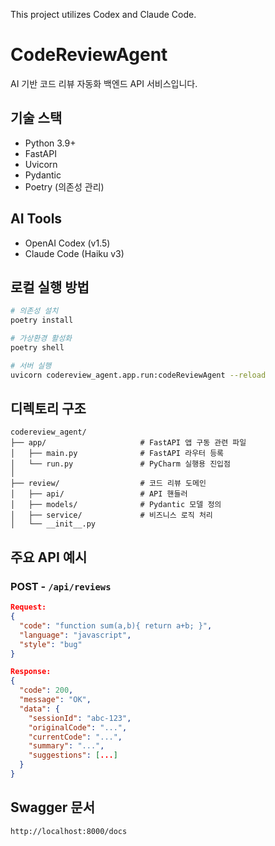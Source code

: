 This project utilizes Codex and Claude Code.

# CodeReviewAgent

AI 기반 코드 리뷰 자동화 백엔드 API 서비스입니다.

## 기술 스택

- Python 3.9+
- FastAPI
- Uvicorn
- Pydantic
- Poetry (의존성 관리)

## AI Tools

- OpenAI Codex (v1.5)
- Claude Code (Haiku v3)

## 로컬 실행 방법

```bash
# 의존성 설치
poetry install

# 가상환경 활성화
poetry shell

# 서버 실행
uvicorn codereview_agent.app.run:codeReviewAgent --reload
```

## 디렉토리 구조

```
codereview_agent/
├── app/                     # FastAPI 앱 구동 관련 파일
│   ├── main.py              # FastAPI 라우터 등록
│   └── run.py               # PyCharm 실행용 진입점
│
├── review/                  # 코드 리뷰 도메인
│   ├── api/                 # API 핸들러
│   ├── models/              # Pydantic 모델 정의
│   ├── service/             # 비즈니스 로직 처리
│   └── __init__.py

```

## 주요 API 예시

### POST - `/api/reviews`

```json
Request:
{
  "code": "function sum(a,b){ return a+b; }",
  "language": "javascript",
  "style": "bug"
}
```

```json
Response:
{
  "code": 200,
  "message": "OK",
  "data": {
    "sessionId": "abc-123",
    "originalCode": "...",
    "currentCode": "...",
    "summary": "...",
    "suggestions": [...]
  }
}
```

## Swagger 문서

`http://localhost:8000/docs`
